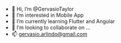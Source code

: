 - 👋 Hi, I’m @GervasioTaylor
- 👀 I’m interested in Mobile App
- 🌱 I’m currently learning Flutter and Angular
- 💞️ I’m looking to collaborate on ...
- 📫 gervasio.arlindo@gmail.com

<!---
GervasioTaylor/GervasioTaylor is a ✨ special ✨ repository because its `README.md` (this file) appears on your GitHub profile.
You can click the Preview link to take a look at your changes.
--->
